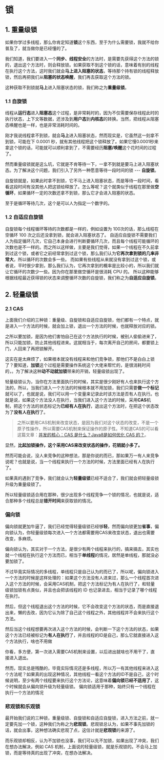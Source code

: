 # 锁
## 1. 重量级锁

如果你学过多线程，那么你肯定知道**锁**这个东西，至于为什么需要锁，我就不给你普及了，就当做你是已经懂的了。

我们知道，我们要进入一个**同步、线程安全**的方法时，是需要先获得这个方法的锁的，退出这个方法时，则会释放锁。如果获取不到这个锁的话，意味着有别的线程在执行这个方法，这时我们就会**马上进入阻塞的状态**，等待那个持有锁的线程释放锁，然后再把我们从**阻塞的状态唤醒**，我们再去获取这个方法的锁。

这种获取不到锁就**马上**进入阻塞状态的锁，我们称之为**重量级锁**。

### 1.1 自旋锁

线程从**运行态**进入**阻塞态**这个过程，是非常耗时的，因为不仅需要保存线程此时的执行状态，上下文等数据，还涉及到**用户态**到**内核态**的转换。当然，把线程从阻塞态唤醒也是一样，也是非常消耗时间的。

刚才我说线程拿不到锁，就会**马上**进入阻塞状态，然而现实是，它虽然这一刻拿不到锁，可能在下 0.0001 秒，就有其他线程把这个锁释放了。如果它慢0.0001秒来拿这个锁的话，可能就可以顺利拿到了，不需要经历**阻塞/唤醒**这个花时间的过程了。

然而重量级锁就是这么坑，它就是不肯等待一下，一拿不到就是要马上进入阻塞状态。为了解决这个问题，我们引入了另外一种愿意等待一段时间的锁 --- **自旋锁**。

自旋锁就是，如果此时拿不到锁，它不马上进入阻塞状态，而是等待一段时间，看看这段时间有没其他人把这锁给释放了。怎么等呢？这个就类似于线程在那里做**空循环**，如果循环一定的次数还拿不到锁，那么它才会进入阻塞的状态。

至于是循环等待几次，这个是可以人为指定一个数字的。

### 1.2 自适应自旋锁
自旋锁每个线程循环等待的次数都是一样的，例如设置为 100次的话，那么线程在空循环 100 次之后还没拿到锁，就会进入阻塞状态了。
自适应自旋锁不需要我们人为指定循环几次，它自己本身会进行判断要循环几次，而且每个线程可能循环的次数也是不一样的。而之所以这样做，主要是我们觉得，如果一个线程在不久前拿到过这个锁，或者它之前经常拿到过这个锁，那么我们认为**它再次拿到锁的几率非常大**，所以循环的次数会多一些。
而如果有些线程从来就没有拿到过这个锁，或者说，平时很少拿到，那么我们认为，它再次拿到的概率是比较小的，所以我们就让它循环的次数少一些。因为你在那里做空循环是很消耗 CPU 的。
所以这种能够根据线程最近获得锁的状态来调整循环次数的自旋锁，我们称之为**自适应自旋锁**。

## 2. 轻量级锁
### 2.1 CAS

上面我们介绍的三种锁：重量级、自旋锁和自适应自旋锁，他们都有一个特点，就是进入一个方法的时候，就会加上锁，退出一个方法的时候，也就释放对应的锁。

之所以要加锁，是因为他们害怕自己在这个方法执行的时候，被别人偷偷进来了，所以只能加锁，防止其他线程进来。这就相当于，每次离开自己的房间，都要锁上门，人回来了再把锁解开。

这实在是太麻烦了，如果根本就没有线程来和他们竞争锁，那他们不是白白上锁了？要知道，**加锁**这个过程是需要操作系统这个大佬来帮忙的，是很消耗时间的，。为了解决这种**动不动就加锁**带来的开销，轻量级锁出现了。

轻量级锁认为，当你在方法里面执行的时候，其实是很少刚好有人也来执行这个方法的，所以，当我们进入一个方法的时候根本就不用加锁，我们只需要**做一个标记**就可以了，也就是说，我们可以用一个变量来记录此时该方法是否有人在执行。也就是说，如果这个方法没人在执行，当我们进入这个方法的时候，采用**CAS**机制，把这个方法的状态标记为**已经有人在执行**，退出这个方法时，在把这个状态改为了**没有人在执行**了。

> 之所以要用CAS机制来改变状态，是因为我们对这个状态的改变，不是一个原子性操作，所以需要CAS机制来保证操作的原子性。不知道CAS的可以看这篇文章：[并发的核心：CAS 是什么？Java8是如何优化 CAS 的？](https://mp.weixin.qq.com/s?__biz=Mzg2NzA4MTkxNQ==&mid=2247485301&idx=1&sn=c433c39a741c941a4d38d8944704b342&chksm=ce404ca1f937c5b79e2922051b36f76f9d7d669442071a3cc8489116f422331095d45cb42523&token=960773791&lang=zh_CN#rd)。

显然，**比起加锁操作，这个采用CAS来改变状态的操作，花销就小多了。**

然而可能会说，没人来竞争的这种想法，那是你说的而已，那如果万一有人来竞争说呢？也就是说，当一个线程来执行一个方法的时候，方法里面已经有人在执行了。

如果真的遇到了竞争，我们就会认为**轻量级锁**已经不适合了，我们就会把轻量级锁升级为重量级锁了。

所以轻量级锁适合用在那种，很少出现多个线程竞争一个锁的情况，也就是说，适合那种多个线程总是**错开时间**来获取锁的情况。

### 偏向锁

偏向锁就更加牛逼了，我们已经觉得轻量级锁已经够**轻**，然而偏向锁更加**省事**，偏向锁认为，你轻量级锁每次进入一个方法都需要用CAS来改变状态，退出也需要改变，多麻烦。

偏向锁认为，其实对于一个方法，是很少有两个线程来执行的，搞来搞去，其实也就一个线程在执行这个方法而已，相当于**单线程**的情况，居然是单线程，那就没必要加锁了。

不过毕竟实际情况的多线程，单线程只是自己认为的而已了，所以呢，偏向锁进入一个方法的时候是这样处理的：如果这个方法没有人进来过，那么一个线程首次进入这个方法的时候，会采用CAS机制，把这个方法标记为有人在执行了，和轻量级锁加锁有点类似，并且也会把该线程的 ID 也记录进去，相当于记录了哪个线程在执行。

然后，但这个线程退出这个方法的时候，它不会改变这个方法的状态，而是直接退出来，懒的去改，因为它认为除了自己这个线程之外，其他线程并不会来执行这个方法。

然后当这个线程想要再次进入这个方法的时候，会判断一下这个方法的状态，如果这个方法已经被标记为**有人在执行**了，并且线程的ID是自己，那么它就直接进入这个方法执行，啥也不用做

你看，多方便，第一次进入需要CAS机制来设置，以后进出就啥也不用干了，直接进入退出。

然而，现实总是残酷的，毕竟实际情况还是多线程，所以万一有其他线程来进入这个方法呢？如果真的出现这种情况，其他线程一看这个方法的ID不是自己，这个时候说明，至少有两个线程要来执行这个方法论，这意味着**偏向锁已经不适用了**，这个时候就会从偏向锁升级为轻量级锁。
偏向锁适用于那种，始终只有一个线程在执行一个方法的情况


### 悲观锁和乐观锁

最开始我们说的三种锁，重量级锁、自旋锁和自适应自旋锁，进入方法之前，就一定要先加一个锁，这种我们为称之为**悲观锁**。悲观锁总认为，如果不事先加锁的话，就会出事，这种想法确实悲观了点，这估计就是**悲观锁**的来源了。

而乐观锁却相反，认为不加锁也没事，我们可以先不加锁，如果出现了冲突，我们在想办法解决，例如 CAS 机制，上面说的轻量级锁，就是乐观锁的。不会马上加锁，而是等待真的出现了冲突，在想办法解决。
